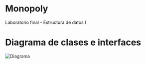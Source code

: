# Monopoly
Laboratorio final - Estructura de datos I

# Diagrama de clases e interfaces
<img src="Diagrama de clases e interfaces.png" alt="Diagrama"/>

